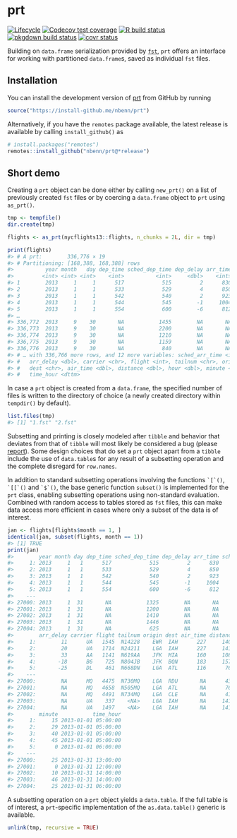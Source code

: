 
<!-- README.md is generated from README.Rmd. Please edit that file -->

# prt

<!-- badges: start -->

[![Lifecycle](https://img.shields.io/badge/lifecycle-stable-brightgreen.svg)](https://www.tidyverse.org/lifecycle/#stable)
[![Codecov test
coverage](https://codecov.io/gh/nbenn/prt/branch/master/graph/badge.svg?token=HvOM3yosW3)](https://codecov.io/gh/nbenn/prt)
[![R build
status](https://github.com/nbenn/prt/workflows/build/badge.svg)](https://github.com/nbenn/prt/actions?query=workflow%3Abuild)
[![pkgdown build
status](https://github.com/nbenn/prt/workflows/pkgdown/badge.svg)](https://github.com/nbenn/prt/actions?query=workflow%3Apkgdown)
[![covr
status](https://github.com/nbenn/prt/workflows/coverage/badge.svg)](https://github.com/nbenn/prt/actions?query=workflow%3Acoverage)
<!-- badges: end -->

Building on `data.frame` serialization provided by
[`fst`](https://www.fstpackage.org), `prt` offers an interface for
working with partitioned `data.frame`s, saved as individual `fst` files.

## Installation

You can install the development version of
[prt](https://nbenn.github.io/prt/) from GitHub by running

``` r
source("https://install-github.me/nbenn/prt")
```

Alternatively, if you have the `remotes` package available, the latest
release is available by calling `install_github()` as

``` r
# install.packages("remotes")
remotes::install_github("nbenn/prt@*release")
```

## Short demo

Creating a `prt` object can be done either by calling `new_prt()` on a
list of previously created `fst` files or by coercing a `data.frame`
object to `prt` using `as_prt()`.

``` r
tmp <- tempfile()
dir.create(tmp)

flights <- as_prt(nycflights13::flights, n_chunks = 2L, dir = tmp)

print(flights)
#> # A prt:        336,776 × 19
#> # Partitioning: [168,388, 168,388] rows
#>          year month   day dep_time sched_dep_time dep_delay arr_time
#>         <int> <int> <int>    <int>          <int>     <dbl>    <int>
#> 1        2013     1     1      517            515         2      830
#> 2        2013     1     1      533            529         4      850
#> 3        2013     1     1      542            540         2      923
#> 4        2013     1     1      544            545        -1     1004
#> 5        2013     1     1      554            600        -6      812
#> …
#> 336,772  2013     9    30       NA           1455        NA       NA
#> 336,773  2013     9    30       NA           2200        NA       NA
#> 336,774  2013     9    30       NA           1210        NA       NA
#> 336,775  2013     9    30       NA           1159        NA       NA
#> 336,776  2013     9    30       NA            840        NA       NA
#> # … with 336,766 more rows, and 12 more variables: sched_arr_time <int>,
#> #   arr_delay <dbl>, carrier <chr>, flight <int>, tailnum <chr>, origin <chr>,
#> #   dest <chr>, air_time <dbl>, distance <dbl>, hour <dbl>, minute <dbl>,
#> #   time_hour <dttm>
```

In case a `prt` object is created from a `data.frame`, the specified
number of files is written to the directory of choice (a newly created
directory within `tempdir()` by default).

``` r
list.files(tmp)
#> [1] "1.fst" "2.fst"
```

Subsetting and printing is closely modeled after `tibble` and behavior
that deviates from that of `tibble` will most likely be considered a bug
(please [report](https://github.com/nbenn/prt/issues/new)). Some design
choices that do set a `prt` object apart from a `tibble` include the use
of `data.table`s for any result of a subsetting operation and the
complete disregard for `row.names`.

In addition to standard subsetting operations involving the functions
<code>\`\[\`()</code>, <code>\`\[\[\`()</code> and <code>\`$\`()</code>,
the base generic function `subset()` is implemented for the `prt` class,
enabling subsetting operations using non-standard evaluation. Combined
with random access to tables stored as `fst` files, this can make data
access more efficient in cases where only a subset of the data is of
interest.

``` r
jan <- flights[flights$month == 1, ]
identical(jan, subset(flights, month == 1))
#> [1] TRUE
print(jan)
#>        year month day dep_time sched_dep_time dep_delay arr_time sched_arr_time
#>     1: 2013     1   1      517            515         2      830            819
#>     2: 2013     1   1      533            529         4      850            830
#>     3: 2013     1   1      542            540         2      923            850
#>     4: 2013     1   1      544            545        -1     1004           1022
#>     5: 2013     1   1      554            600        -6      812            837
#>    ---                                                                         
#> 27000: 2013     1  31       NA           1325        NA       NA           1505
#> 27001: 2013     1  31       NA           1200        NA       NA           1430
#> 27002: 2013     1  31       NA           1410        NA       NA           1555
#> 27003: 2013     1  31       NA           1446        NA       NA           1757
#> 27004: 2013     1  31       NA            625        NA       NA            934
#>        arr_delay carrier flight tailnum origin dest air_time distance hour
#>     1:        11      UA   1545  N14228    EWR  IAH      227     1400    5
#>     2:        20      UA   1714  N24211    LGA  IAH      227     1416    5
#>     3:        33      AA   1141  N619AA    JFK  MIA      160     1089    5
#>     4:       -18      B6    725  N804JB    JFK  BQN      183     1576    5
#>     5:       -25      DL    461  N668DN    LGA  ATL      116      762    6
#>    ---                                                                    
#> 27000:        NA      MQ   4475  N730MQ    LGA  RDU       NA      431   13
#> 27001:        NA      MQ   4658  N505MQ    LGA  ATL       NA      762   12
#> 27002:        NA      MQ   4491  N734MQ    LGA  CLE       NA      419   14
#> 27003:        NA      UA    337    <NA>    LGA  IAH       NA     1416   14
#> 27004:        NA      UA   1497    <NA>    LGA  IAH       NA     1416    6
#>        minute           time_hour
#>     1:     15 2013-01-01 05:00:00
#>     2:     29 2013-01-01 05:00:00
#>     3:     40 2013-01-01 05:00:00
#>     4:     45 2013-01-01 05:00:00
#>     5:      0 2013-01-01 06:00:00
#>    ---                           
#> 27000:     25 2013-01-31 13:00:00
#> 27001:      0 2013-01-31 12:00:00
#> 27002:     10 2013-01-31 14:00:00
#> 27003:     46 2013-01-31 14:00:00
#> 27004:     25 2013-01-31 06:00:00
```

A subsetting operation on a `prt` object yields a `data.table`. If the
full table is of interest, a `prt`-specific implementation of the
`as.data.table()` generic is available.

``` r
unlink(tmp, recursive = TRUE)
```
